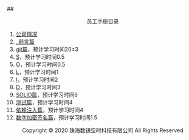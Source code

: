 ##<center>员工手册目录</center>
1. [公司情况](公司情况.md)
2. [_前言篇](_前言篇/_前言篇.md)
3. [git篇](git篇/git篇.md)，预计学习时间20±3
4. [S](开发篇/SOLID篇/S/S篇.md)，预计学习时间0.5
5. [O](开发篇/SOLID篇/O/O篇.md)，预计学习时间0.5
6. [L](开发篇/SOLID篇/L/L篇.md)，预计学习时间1
7. [I](开发篇/SOLID篇/I/I篇.md)，预计学习时间2
8. [D](开发篇/SOLID篇/D/D篇.md)，预计学习时间3
9. [SOLID篇](开发篇/SOLID篇/SOLID篇.md)，预计学习时间6
10. [测试篇](测试篇/测试篇.md)，预计学习时间4
11. [依赖注入篇](依赖注入篇/依赖注入篇.md)，预计学习时间4
12. [数字加密签名篇](数字加密签名篇/数字加密签名篇.md)，预计学习时间1.5
<center> Copyright © 2020 珠海数镜空时科技有限公司 All Rights Reserved</center>